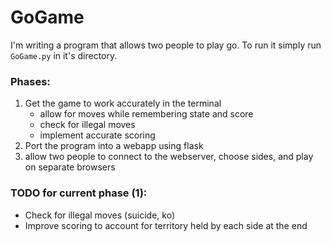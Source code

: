 # GoGame
I'm writing a program that allows two people to play go.  To run it simply run `GoGame.py` in it's directory.

### Phases:
1. Get the game to work accurately in the terminal
    - allow for moves while remembering state and score
    - check for illegal moves
    - implement accurate scoring
2. Port the program into a webapp using flask
3. allow two people to connect to the webserver, choose sides, and play on separate browsers

### TODO for current phase (1):
- Check for illegal moves (suicide, ko)
- Improve scoring to account for territory held by each side at the end
